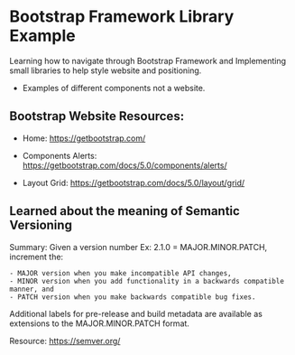 # Bootstrap Framework Library Example

Learning how to navigate through Bootstrap Framework and Implementing small libraries to help style website and positioning.
- Examples of different components not a website.

## Bootstrap Website Resources:

- Home: https://getbootstrap.com/

- Components Alerts: https://getbootstrap.com/docs/5.0/components/alerts/

- Layout Grid: https://getbootstrap.com/docs/5.0/layout/grid/

## Learned about the meaning of Semantic Versioning 

Summary: Given a version number Ex: 2.1.0 = MAJOR.MINOR.PATCH, increment the:

    - MAJOR version when you make incompatible API changes,
    - MINOR version when you add functionality in a backwards compatible manner, and
    - PATCH version when you make backwards compatible bug fixes.

Additional labels for pre-release and build metadata are available as extensions to the MAJOR.MINOR.PATCH format.

Resource: https://semver.org/


